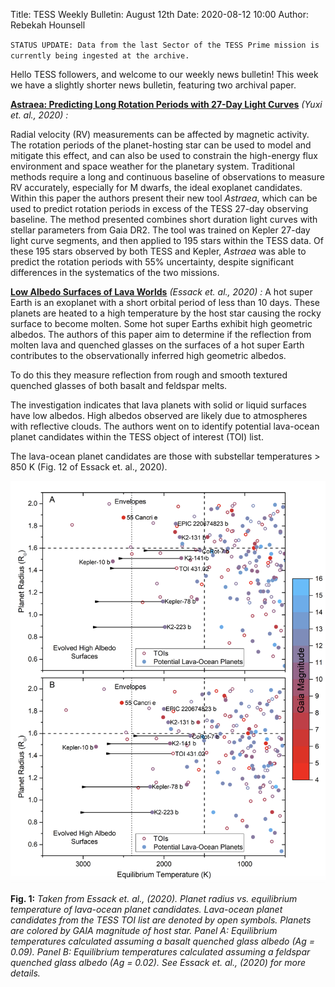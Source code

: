 Title: TESS Weekly Bulletin: August 12th
Date: 2020-08-12 10:00
Author: Rebekah Hounsell

`STATUS UPDATE: Data from the last Sector of the TESS Prime mission is currently being ingested at the archive.`

Hello TESS followers, and welcome to our weekly news bulletin! This week we have a slightly shorter news bulletin, featuring two archival paper. 


**[Astraea: Predicting Long Rotation Periods with 27-Day Light Curves](https://arxiv.org/abs/2008.03351)** *(Yuxi et. al., 2020) :*

Radial velocity (RV) measurements can be affected by magnetic activity. The rotation periods of the planet-hosting star can be used to model and mitigate this effect, and can also be used to constrain the high-energy flux environment and space weather for the planetary system. Traditional methods require  a long and continuous baseline of observations to measure RV accurately, especially for M dwarfs, the ideal exoplanet candidates. Within this paper the authors present their new tool *Astraea*, which can be used to predict rotation periods in excess of the TESS 27-day observing baseline. The method presented combines short duration light curves with stellar parameters from Gaia DR2. The tool was trained on Kepler 27-day light curve segments, and then applied to 195 stars within the TESS data. Of these 195 stars observed by both TESS and Kepler, *Astraea* was able to predict the rotation periods with 55% uncertainty, despite significant differences in the systematics of the two missions. 


**[Low Albedo Surfaces of Lava Worlds](https://arxiv.org/abs/2008.02789)** *(Essack et. al., 2020) :*
A hot super Earth is an exoplanet with a short orbital period of less than 10 days. These planets are heated to a high temperature by the host star causing the rocky surface to become molten. Some hot super Earths exhibit high geometric albedos. The authors of this paper aim to determine if the reflection from molten lava and quenched glasses on the surfaces of a hot super Earth contributes to the observationally inferred high geometric albedos.

To do this they  measure reflection from rough and smooth textured quenched glasses of both basalt and feldspar melts.

The investigation indicates that lava planets with solid or liquid surfaces have low albedos. High albedos observed are likely due to atmospheres with reflective clouds. The authors went on to identify potential lava-ocean planet candidates within the TESS object of interest (TOI) list. 

The lava-ocean planet candidates are those with substellar temperatures > 850 K (Fig. 12 of Essack et. al., 2020).

![Kane](images/news/Essack_2020.png)

**Fig. 1:** *Taken from Essack et. al., (2020). Planet radius vs. equilibrium temperature of lava-ocean planet candidates. Lava-ocean planet candidates from the TESS TOI list are denoted by open symbols. Planets are colored by GAIA magnitude of host star. Panel A: Equilibrium temperatures calculated assuming a basalt quenched glass albedo (Ag = 0.09). Panel B: Equilibrium temperatures calculated assuming a feldspar quenched glass albedo (Ag = 0.02). See  Essack et. al., (2020) for more details.*


